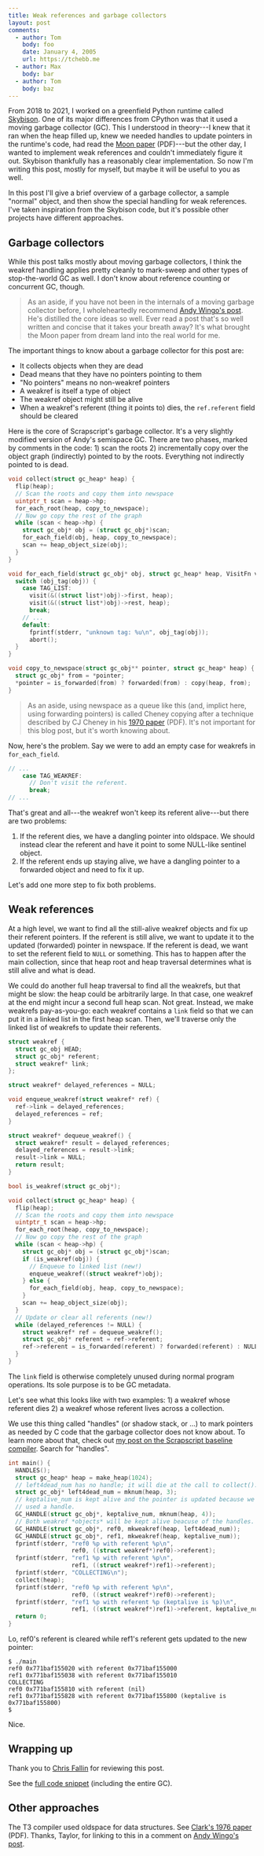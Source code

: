 ```yaml
---
title: Weak references and garbage collectors
layout: post
comments:
  - author: Tom
    body: foo
    date: January 4, 2005
    url: https://tchebb.me
  - author: Max
    body: bar
  - author: Tom
    body: baz
---
```


From 2018 to 2021, I worked on a greenfield Python runtime called
[Skybison](https://github.com/tekknolagi/skybison).
One of its major differences from CPython was that it used a moving garbage
collector (GC). This I understood in theory---I knew that it ran when the heap
filled up, knew we needed handles to update pointers in the runtime's code, had
read the [Moon paper](/assets/img/moon-gc.pdf) (PDF)---but the other day, I
wanted to implement weak references and couldn't immediately figure it out.
Skybison thankfully has a reasonably clear implementation. So now I'm writing
this post, mostly for myself, but maybe it will be useful to you as well.

In this post I'll give a brief overview of a garbage collector, a sample
"normal" object, and then show the special handling for weak references. I've
taken inspiration from the Skybison code, but it's possible other projects have
different approaches.

## Garbage collectors

While this post talks mostly about moving garbage collectors, I think the
weakref handling applies pretty cleanly to mark-sweep and other types of
stop-the-world GC as well. I don't know about reference counting or concurrent
GC, though.

> As an aside, if you have not been in the internals of a moving garbage
> collector before, I wholeheartedly recommend [Andy Wingo's post][wingo-gc].
> He's distilled the core ideas so well. Ever read a post that's so well
> written and concise that it takes your breath away? It's what brought the
> Moon paper from dream land into the real world for me.

[wingo-gc]: https://wingolog.org/archives/2022/12/10/a-simple-semi-space-collector

The important things to know about a garbage collector for this post are:

* It collects objects when they are dead
* Dead means that they have no pointers pointing to them
* "No pointers" means no non-weakref pointers
* A weakref is itself a type of object
* The weakref object might still be alive
* When a weakref's referent (thing it points to) dies, the `ref.referent` field
  should be cleared

Here is the core of Scrapscript's garbage collector. It's a very slightly
modified version of Andy's semispace GC. There are two phases, marked by
comments in the code: 1) scan the roots 2) incrementally copy over the object
graph (indirectly) pointed to by the roots. Everything not indirectly pointed
to is dead.

```c
void collect(struct gc_heap* heap) {
  flip(heap);
  // Scan the roots and copy them into newspace
  uintptr_t scan = heap->hp;
  for_each_root(heap, copy_to_newspace);
  // Now go copy the rest of the graph
  while (scan < heap->hp) {
    struct gc_obj* obj = (struct gc_obj*)scan;
    for_each_field(obj, heap, copy_to_newspace);
    scan += heap_object_size(obj);
  }
}

void for_each_field(struct gc_obj* obj, struct gc_heap* heap, VisitFn visit) {
  switch (obj_tag(obj)) {
    case TAG_LIST:
      visit(&((struct list*)obj)->first, heap);
      visit(&((struct list*)obj)->rest, heap);
      break;
    // ...
    default:
      fprintf(stderr, "unknown tag: %u\n", obj_tag(obj));
      abort();
  }
}

void copy_to_newspace(struct gc_obj** pointer, struct gc_heap* heap) {
  struct gc_obj* from = *pointer;
  *pointer = is_forwarded(from) ? forwarded(from) : copy(heap, from);
}
```

> As an aside, using newspace as a queue like this (and, implict here, using
> forwarding pointers) is called Cheney copying after a technique described by
> CJ Cheney in his [1970 paper](/assets/img/cheney.pdf) (PDF). It's not
> important for this blog post, but it's worth knowing about.

Now, here's the problem. Say we were to add an empty case for weakrefs in
`for_each_field`.

```c
// ...
    case TAG_WEAKREF:
      // Don't visit the referent.
      break;
// ...
```

That's great and all---the weakref won't keep its referent alive---but there
are two problems:

1. If the referent dies, we have a dangling pointer into oldspace. We should
   instead clear the referent and have it point to some NULL-like sentinel
   object.
1. If the referent ends up staying alive, we have a dangling pointer to a
   forwarded object and need to fix it up.

Let's add one more step to fix both problems.

## Weak references

At a high level, we want to find all the still-alive weakref objects and fix up
their referent pointers. If the referent is still alive, we want to update it
to the updated (forwarded) pointer in newspace. If the referent is dead, we
want to set the referent field to `NULL` or something. This has to happen after
the main collection, since that heap root and heap traversal determines what is
still alive and what is dead.

We could do another full heap traversal to find all the weakrefs, but that
might be slow: the heap could be arbitrarily large. In that case, one weakref
at the end might incur a second full heap scan. Not great. Instead, we make
weakrefs pay-as-you-go: each weakref contains a `link` field so that we can put
it in a linked list in the first heap scan. Then, we'll traverse only the
linked list of weakrefs to update their referents.

```c
struct weakref {
  struct gc_obj HEAD;
  struct gc_obj* referent;
  struct weakref* link;
};

struct weakref* delayed_references = NULL;

void enqueue_weakref(struct weakref* ref) {
  ref->link = delayed_references;
  delayed_references = ref;
}

struct weakref* dequeue_weakref() {
  struct weakref* result = delayed_references;
  delayed_references = result->link;
  result->link = NULL;
  return result;
}

bool is_weakref(struct gc_obj*);

void collect(struct gc_heap* heap) {
  flip(heap);
  // Scan the roots and copy them into newspace
  uintptr_t scan = heap->hp;
  for_each_root(heap, copy_to_newspace);
  // Now go copy the rest of the graph
  while (scan < heap->hp) {
    struct gc_obj* obj = (struct gc_obj*)scan;
    if (is_weakref(obj)) {
      // Enqueue to linked list (new!)
      enqueue_weakref((struct weakref*)obj);
    } else {
      for_each_field(obj, heap, copy_to_newspace);
    }
    scan += heap_object_size(obj);
  }
  // Update or clear all referents (new!)
  while (delayed_references != NULL) {
    struct weakref* ref = dequeue_weakref();
    struct gc_obj* referent = ref->referent;
    ref->referent = is_forwarded(referent) ? forwarded(referent) : NULL;
  }
}
```

The `link` field is otherwise completely unused during normal program
operations. Its sole purpose is to be GC metadata.

Let's see what this looks like with two examples: 1) a weakref whose referent
dies 2) a weakref whose referent lives across a collection.

We use this thing called "handles" (or shadow stack, or ...) to mark pointers
as needed by C code that the garbage collector does not know about. To learn
more about that, check out [my post on the Scrapscript baseline
compiler](/blog/scrapscript-baseline/). Search for "handles".

```c
int main() {
  HANDLES();
  struct gc_heap* heap = make_heap(1024);
  // left4dead_num has no handle; it will die at the call to collect().
  struct gc_obj* left4dead_num = mknum(heap, 3);
  // keptalive_num is kept alive and the pointer is updated because we have
  // used a handle.
  GC_HANDLE(struct gc_obj*, keptalive_num, mknum(heap, 4));
  // Both weakref *objects* will be kept alive beacuse of the handles.
  GC_HANDLE(struct gc_obj*, ref0, mkweakref(heap, left4dead_num));
  GC_HANDLE(struct gc_obj*, ref1, mkweakref(heap, keptalive_num));
  fprintf(stderr, "ref0 %p with referent %p\n",
                  ref0, ((struct weakref*)ref0)->referent);
  fprintf(stderr, "ref1 %p with referent %p\n",
                  ref1, ((struct weakref*)ref1)->referent);
  fprintf(stderr, "COLLECTING\n");
  collect(heap);
  fprintf(stderr, "ref0 %p with referent %p\n",
                  ref0, ((struct weakref*)ref0)->referent);
  fprintf(stderr, "ref1 %p with referent %p (keptalive is %p)\n",
                  ref1, ((struct weakref*)ref1)->referent, keptalive_num);
  return 0;
}
```

Lo, ref0's referent is cleared while ref1's referent gets updated to the new
pointer:

```console?prompt=$
$ ./main
ref0 0x771baf155020 with referent 0x771baf155000
ref1 0x771baf155038 with referent 0x771baf155010
COLLECTING
ref0 0x771baf155810 with referent (nil)
ref1 0x771baf155828 with referent 0x771baf155800 (keptalive is 0x771baf155800)
$
```

Nice.

## Wrapping up

Thank you to [Chris Fallin](https://cfallin.org/) for reviewing this post.

See the [full code snippet](https://github.com/tekknolagi/wingogc) (including
the entire GC).

## Other approaches

The T3 compiler used oldspace for data structures. See [Clark's 1976
paper](/assets/img/clark.pdf) (PDF). Thanks, Taylor, for linking to this in a
comment on [Andy Wingo's post][wingo-iterate].

[wingo-iterate]: https://wingolog.org/archives/2022/12/11/we-iterate-so-that-you-can-recurse
